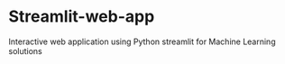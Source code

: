 # Streamlit-web-app
Interactive web application using Python streamlit for Machine Learning solutions
